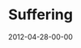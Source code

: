 ---
layout: message
category: message
series: "James: Putting Your Faith to Work"
title: "Suffering"
date: 2012-04-28-00-00
message_id: 724
audio: "http://s3.amazonaws.com/crossroads-media/messages/audio/james_02.mp3"
audio-duration: "43:35"
program: "http://s3.amazonaws.com/crossroads-media/documents/04_28-29_12Program.pdf"
description: "Chuck Mingo talks about how trials strengthen our faith."
video: "http://s3.amazonaws.com/crossroads-media/messages/video/james_02.mp4"
video-duration: "43:41"
video-image: "http://s3.amazonaws.com/crossroads-media/images/james_02_still.jpg"
tag: 
 - mingo
 - suffering
 - faith
 - james
 - program
explicit: false
---